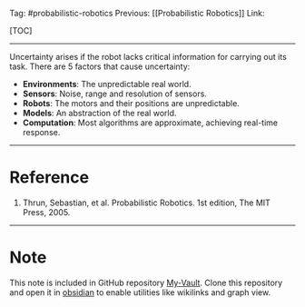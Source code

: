 Tag: #probabilistic-robotics 
Previous: [[Probabilistic Robotics]]
Link: 

[TOC]

---

Uncertainty arises if the robot lacks critical information for carrying out its task. There are 5 factors that cause uncertainty:

- **Environments**: The unpredictable real world.
- **Sensors**: Noise, range and resolution of sensors.
- **Robots**: The motors and their positions are unpredictable.
- **Models**: An abstraction of the real world.
- **Computation**: Most algorithms are approximate, achieving real-time response.

---

# Reference

1. Thrun, Sebastian, et al. Probabilistic Robotics. 1st edition, The MIT Press, 2005.

---

# Note

This note is included in GitHub repository [My-Vault](https://github.com/LittleD3092/My-Vault.git). Clone this repository and open it in [obsidian](https://obsidian.md/) to enable utilities like wikilinks and graph view.